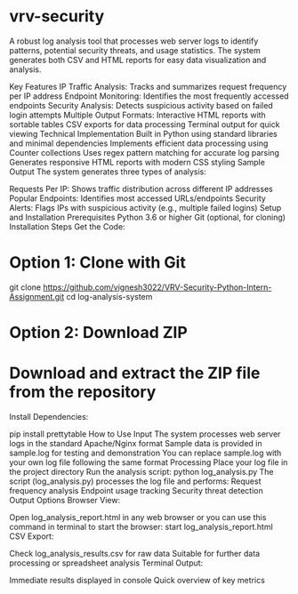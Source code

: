 # vrv-security
A robust log analysis tool that processes web server logs to identify patterns, potential security threats, and usage statistics. The system generates both CSV and HTML reports for easy data visualization and analysis.

Key Features
IP Traffic Analysis: Tracks and summarizes request frequency per IP address
Endpoint Monitoring: Identifies the most frequently accessed endpoints
Security Analysis: Detects suspicious activity based on failed login attempts
Multiple Output Formats:
Interactive HTML reports with sortable tables
CSV exports for data processing
Terminal output for quick viewing
Technical Implementation
Built in Python using standard libraries and minimal dependencies
Implements efficient data processing using Counter collections
Uses regex pattern matching for accurate log parsing
Generates responsive HTML reports with modern CSS styling
Sample Output
The system generates three types of analysis:

Requests Per IP: Shows traffic distribution across different IP addresses
Popular Endpoints: Identifies most accessed URLs/endpoints
Security Alerts: Flags IPs with suspicious activity (e.g., multiple failed logins)
Setup and Installation
Prerequisites
Python 3.6 or higher
Git (optional, for cloning)
Installation Steps
Get the Code:

# Option 1: Clone with Git
git clone https://github.com/vignesh3022/VRV-Security-Python-Intern-Assignment.git
cd log-analysis-system

# Option 2: Download ZIP
# Download and extract the ZIP file from the repository
Install Dependencies:

pip install prettytable
How to Use
Input
The system processes web server logs in the standard Apache/Nginx format
Sample data is provided in sample.log for testing and demonstration
You can replace sample.log with your own log file following the same format
Processing
Place your log file in the project directory
Run the analysis script:
python log_analysis.py
The script (log_analysis.py) processes the log file and performs:
Request frequency analysis
Endpoint usage tracking
Security threat detection
Output Options
Browser View:

Open log_analysis_report.html in any web browser or you can use this command in terminal to start the browser: start log_analysis_report.html
CSV Export:

Check log_analysis_results.csv for raw data
Suitable for further data processing or spreadsheet analysis
Terminal Output:

Immediate results displayed in console
Quick overview of key metrics

